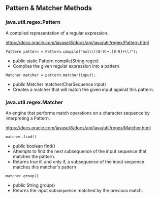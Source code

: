## Pattern & Matcher Methods

### java.util.regex.Pattern

A compiled representation of a regular expression.

https://docs.oracle.com/javase/8/docs/api/java/util/regex/Pattern.html

`Pattern pattern = Pattern.compile("mul\\([0-9]+,[0-9]+\\)");`
* public static Pattern compile(String regex)
* Compiles the given regular expression into a pattern.

`Matcher matcher = pattern.matcher(input);`
* public Matcher matcher(CharSequence input)
* Creates a matcher that will match the given input against this pattern.

### java.util.regex.Matcher
An engine that performs match operations on a character sequence by interpreting a Pattern.

https://docs.oracle.com/javase/8/docs/api/java/util/regex/Matcher.html

`matcher.find()`
* public boolean find()
* Attempts to find the next subsequence of the input sequence that matches the pattern.
* Returns true if, and only if, a subsequence of the input sequence matches this matcher's pattern

`matcher.group()`
* public String group()
* Returns the input subsequence matched by the previous match.

